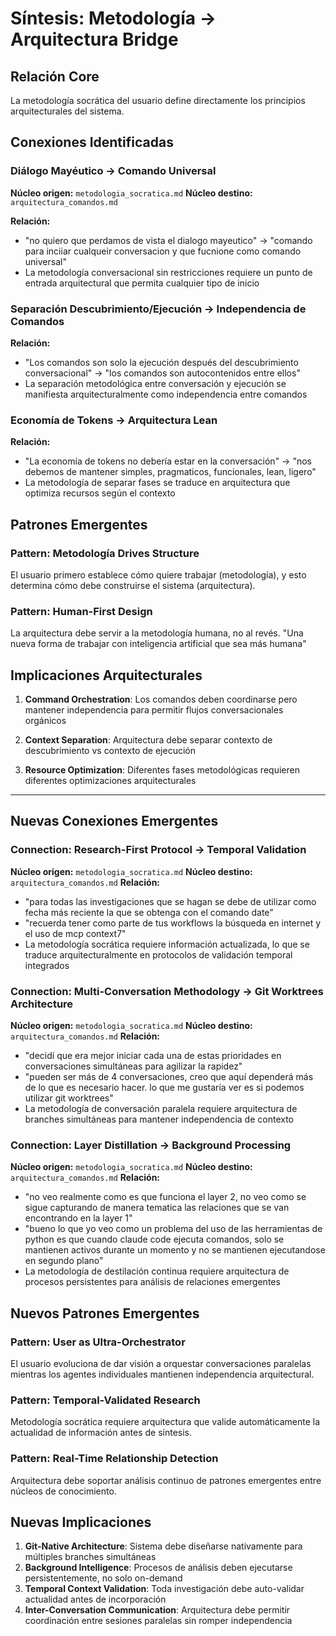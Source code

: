 # Síntesis: Metodología → Arquitectura Bridge

## Relación Core
La metodología socrática del usuario define directamente los principios arquitecturales del sistema.

## Conexiones Identificadas

### Diálogo Mayéutico → Comando Universal
**Núcleo origen:** `metodologia_socratica.md`
**Núcleo destino:** `arquitectura_comandos.md`

**Relación:** 
- "no quiero que perdamos de vista el dialogo mayeutico" → "comando para inciiar cualqueir conversacion y que fucnione como comando universal"
- La metodología conversacional sin restricciones requiere un punto de entrada arquitectural que permita cualquier tipo de inicio

### Separación Descubrimiento/Ejecución → Independencia de Comandos
**Relación:**
- "Los comandos son solo la ejecución después del descubrimiento conversacional" → "los comandos son autocontenidos entre ellos"
- La separación metodológica entre conversación y ejecución se manifiesta arquitecturalmente como independencia entre comandos

### Economía de Tokens → Arquitectura Lean
**Relación:**
- "La economía de tokens no debería estar en la conversación" → "nos debemos de mantener simples, pragmaticos, funcionales, lean, ligero"
- La metodología de separar fases se traduce en arquitectura que optimiza recursos según el contexto

## Patrones Emergentes

### Pattern: Metodología Drives Structure
El usuario primero establece cómo quiere trabajar (metodología), y esto determina cómo debe construirse el sistema (arquitectura).

### Pattern: Human-First Design
La arquitectura debe servir a la metodología humana, no al revés. "Una nueva forma de trabajar con inteligencia artificial que sea más humana"

## Implicaciones Arquitecturales

1. **Command Orchestration**: Los comandos deben coordinarse pero mantener independencia para permitir flujos conversacionales orgánicos

2. **Context Separation**: Arquitectura debe separar contexto de descubrimiento vs contexto de ejecución

3. **Resource Optimization**: Diferentes fases metodológicas requieren diferentes optimizaciones arquitecturales

---

## Nuevas Conexiones Emergentes

### Connection: Research-First Protocol → Temporal Validation
**Núcleo origen:** `metodologia_socratica.md`
**Núcleo destino:** `arquitectura_comandos.md`
**Relación:** 
- "para todas las investigaciones que se hagan se debe de utilizar como fecha más reciente la que se obtenga con el comando date" 
- "recuerda tener como parte de tus workflows la búsqueda en internet y el uso de mcp context7"
- La metodología socrática requiere información actualizada, lo que se traduce arquitecturalmente en protocolos de validación temporal integrados

### Connection: Multi-Conversation Methodology → Git Worktrees Architecture  
**Núcleo origen:** `metodologia_socratica.md`
**Núcleo destino:** `arquitectura_comandos.md`
**Relación:**
- "decidí que era mejor iniciar cada una de estas prioridades en conversaciones simultáneas para agilizar la rapidez"
- "pueden ser más de 4 conversaciones, creo que aquí dependerá más de lo que es necesario hacer. lo que me gustaría ver es si podemos utilizar git worktrees"
- La metodología de conversación paralela requiere arquitectura de branches simultáneas para mantener independencia de contexto

### Connection: Layer Distillation → Background Processing
**Núcleo origen:** `metodologia_socratica.md` 
**Núcleo destino:** `arquitectura_comandos.md`
**Relación:**
- "no veo realmente como es que funciona el layer 2, no veo como se sigue capturando de manera tematica las relaciones que se van encontrando en la layer 1"
- "bueno lo que yo veo como un problema del uso de las herramientas de python es que cuando claude code ejecuta comandos, solo se mantienen activos durante un momento y no se mantienen ejecutandose en segundo plano"
- La metodología de destilación continua requiere arquitectura de procesos persistentes para análisis de relaciones emergentes

## Nuevos Patrones Emergentes

### Pattern: User as Ultra-Orchestrator
El usuario evoluciona de dar visión a orquestar conversaciones paralelas mientras los agentes individuales mantienen independencia arquitectural.

### Pattern: Temporal-Validated Research
Metodología socrática requiere arquitectura que valide automáticamente la actualidad de información antes de síntesis.

### Pattern: Real-Time Relationship Detection
Arquitectura debe soportar análisis continuo de patrones emergentes entre núcleos de conocimiento.

## Nuevas Implicaciones

1. **Git-Native Architecture**: Sistema debe diseñarse nativamente para múltiples branches simultáneas
2. **Background Intelligence**: Procesos de análisis deben ejecutarse persistentemente, no solo on-demand  
3. **Temporal Context Validation**: Toda investigación debe auto-validar actualidad antes de incorporación
4. **Inter-Conversation Communication**: Arquitectura debe permitir coordinación entre sesiones paralelas sin romper independencia